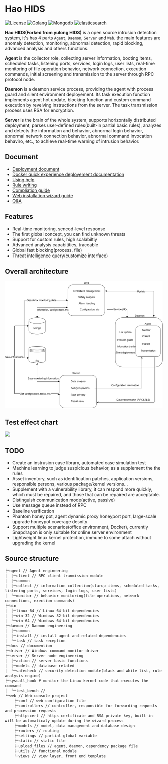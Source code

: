 # Hao HIDS 


[![License](https://img.shields.io/badge/License-GPL%20v2-blue.svg?style=flat-square)](https://github.com/ysrc/github.com/winstark212/hao-hids/blob/master/LICENSE)
[![Golang](https://img.shields.io/badge/Golang-1.9-yellow.svg?style=flat-square)](https://www.golang.org/) [![Mongodb](https://img.shields.io/badge/MongoDB-3.4-red.svg?style=flat-square)](https://www.mongodb.com/download-center?jmp=nav) [![elasticsearch](https://img.shields.io/badge/Elasticsearch-5.6.4-green.svg?style=flat-square)](https://www.elastic.co/downloads/elasticsearch)


**Hao HIDS(Forked from yulong HIDS)** is a open source intrusion detection system, it's has 4 parts `Agent`, `Daemon`, `Server` and `Web`. the main features are anomaly detection, monitoring, abnormal detection, rapid blocking, advanced analysis and others functions.  

**Agent** is the collector role, collecting server information, booting items, scheduled tasks, listening ports, services, login logs, user lists, real-time monitoring of file operation behavior, network connection, execution commands, initial screening and transmission to the server through RPC protocol node.

**Daemon** is a deamon service process, providing the agent with process guard and silent environment deployement. Its task execution function implements agent hot update, blocking function and custom command execution by reveiving instructions from the server. The task transmission process uses RSA for encryption.

**Server** is the  brain of the whole system, supports horizontally distributed deployment, parses user-defined rules(built-in partial basic rules), analyzes and detects the information and behavior, abnormal login behavior, abnormal network connection behavior, abnormal command invocation behaviro, etc., to achieve real-time warning of intrusion behavior.  

## Document

* [Deployment document](./docs/install.md)
* [Docker quick experience deployement documentation](./docs/docker.md)
* [Using help](./docs/help.md)
* [Rule writing](./docs/rule.md)
* [Compliation guide](./docs/build.md)
* [Web installation wizard guide](./docs/guide.md)
* [Q&A](./qa.md)

## Features

- Real-time monitoring, sencod-level response
- The first global concept, you can find unknown threats
- Support for custom rules, high scalabiltiy
- Advanced analysis capabitities, traceable
- Global fast blocking(process, file)
- Threat intelligence query(customize interface)


## Overall architecture

![](./docs/ar.png)

## Test effect chart

![](./docs/yulong.gif)


## TODO
- Create an instrusion case library, automated case simulation test  
- Machine learning to judge suspicious behavior, as a supplement the the rules
- Asset inventory, such as identification patches, application versions, responsible persons, various package/kernel versions...
- Supplement with a vulnerability library, it can respond more quickly, which must be repaired, and those that can be repaired are acceptable.
- Distinguish communication mode(active, passive)
- Use message queue instead of RPC
- Baseline verification
- Phantom honey pot, agent dynamic proxy honeyport port, large-scale upgrade honeypot coverage desnity
- Support multiple scenarios(office environment, Docker), currently Snapdragon is only suitable for online server environment
- Lightweight linux kernel protection, immune to some attach without upgrading the kernel  

## Source structure
```
├─agent // Agent engineering
│  ├─client // RPC client tranmission module
│  ├─common
│  ├─collect // information collection(starup items, scheduled tasks, listening ports, services, login logs, user lists)
│  └─monitor // behavior monitoring(file operations, network connections, exection commands)
├─bin
│  ├─linux-64 // Linux 64-bit dependencies
│  ├─win-32 // Windows 32-bit dependencies
│  └─win-64 // Windows 64-bit dependencies
├─daemon // Daemon engineering
│  ├─common
│  ├─install // install agent and related dependencies
│  └─task // task reception
├─docs // documention
├─driver // Windows command monitor driver
├─server // Server node engineering
│  ├─action // server basic functions
│  ├─models // database related
│  └─safecheck // security detection module(black and white list, rule analysis engine)
├─syscall_hook # monitor the Linux kernel code that executes the command
│  └─test_bench //
└─web // Web console project
    ├─conf // web configuration file
    ├─controllers // controller, responsible for forwarding requests and procession requests
    ├─httpscert // https certificate and RSA private key, built-in will be automaticaly update during the wizard process
    ├─models // model, data management and database design
    ├─routers // routing
    ├─settings // partial global variable
    ├─static // static file
    ├─upload_files // agent、daemon、dependency package file
    ├─utils // functional module
    └─views // view layer, front end template
```
